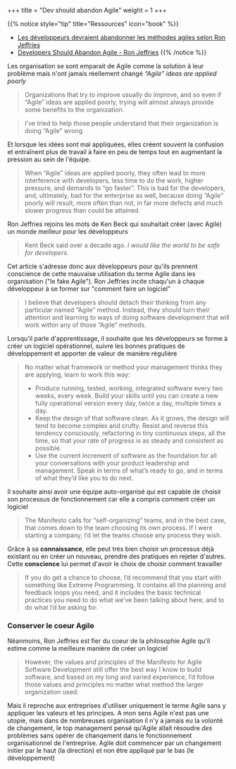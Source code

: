 +++
title = "Dev should abandon Agile"
weight = 1
+++

{{% notice style="tip" title="Ressources" icon="book" %}}
- [Les développeurs devraient abandonner les méthodes agiles selon Ron Jeffries](https://www.developpez.com/actu/204756/Les-developpeurs-devraient-abandonner-les-methodes-agiles-selon-Ron-Jeffries-l-un-des-signataires-du-Manifeste-Agile/)
- [Developers Should Abandon Agile - Ron Jeffries](https://ronjeffries.com/articles/018-01ff/abandon-1/)
{{% /notice %}}

Les organisation se sont emparait de Agile comme la solution à leur problème mais n'ont jamais réellement changé *“Agile” ideas are applied poorly*

> Organizations that try to improve usually do improve, and so even if “Agile” ideas are applied poorly, trying will almost always provide some benefits to the organization.

> I’ve tried to help those people understand that their organization is doing “Agile” wrong

Et lorsque les idées sont mal appliquées, elles créent souvent la confusion et entraînent plus de travail à faire en peu de temps tout en augmentant la pression au sein de l'équipe.

> When “Agile” ideas are applied poorly, they often lead to more interference with developers, less time to do the work, higher pressure, and demands to “go faster”. This is bad for the developers, and, ultimately, bad for the enterprise as well, because doing “Agile” poorly will result, more often than not, in far more defects and much slower progress than could be attained.

Ron Jeffries rejoins les mots de Ken Beck qui souhaitait créer (avec Agile) un monde meilleur pour les développeurs

> Kent Beck said over a decade ago. *I would like the world to be safe for developers.*

Cet article s'adresse donc aux développeurs pour qu'ils prennent conscience de cette mauvaise utilisation du terme Agile dans les organisation ("le fake Agile"). Ron Jeffries incite chaqu'un à chaque développeur à se former sur "comment faire un logiciel"

> I believe that developers should detach their thinking from any particular named “Agile” method. Instead, they should turn their attention and learning to ways of doing software development that will work within any of those “Agile” methods.

Lorsqu'il parle d'apprentissage, il souhaite que les développeurs se forme à créer un logiciel opérationnel, suivre les bonnes pratiques de développement et apporter de valeur de manière régulière

> No matter what framework or method your management thinks they are applying, learn to work this way:
> - Produce running, tested, working, integrated software every two weeks, every week. Build your skills until you can create a new fully operational version every day, twice a day, multiple times a day.
> - Keep the design of that software clean. As it grows, the design will tend to become complex and crufty. Resist and reverse this tendency consciously, refactoring in tiny continuous steps, all the time, so that your rate of progress is as steady and consistent as possible.
> - Use the current increment of software as the foundation for all your conversations with your product leadership and management. Speak in terms of what’s ready to go, and in terms of what they’d like you to do next.

Il souhaite ainsi avoir une équipe auto-organisé qui est capable de choisir son processus de fonctionnement car elle a compris comment créer un logiciel

> The Manifesto calls for “self-organizing” teams, and in the best case, that comes down to the team choosing its own process. If I were starting a company, I’d let the teams choose any process they wish.

Grâce à sa **connaissance**, elle peut très bien choisir un processus déjà existant ou en créer un nouveau, prendre des pratiques en rejeter d'autres. Cette **conscience** lui permet d'avoir le choix de choisir comment travailler

> If you do get a chance to choose, I’d recommend that you start with something like Extreme Programming. It contains all the planning and feedback loops you need, and it includes the basic technical practices you need to do what we’ve been talking about here, and to do what I’d be asking for.


### Conserver le coeur Agile
Néanmoins, Ron Jeffries est fier du coeur de la philosophie Agile qu'il estime comme la meilleure manière de créer un logiciel

> However, the values and principles of the Manifesto for Agile Software Development still offer the best way I know to build software, and based on my long and varied experience, I’d follow those values and principles no matter what method the larger organization used.

Mais il reproche aux entreprises d'utiliser uniquement le terme Agile sans y appliquer les valeurs et les principes. A mon sens Agile n'est pas une utopie, mais dans de nombreuses organisation il n'y a jamais eu la volonté de changement, le top management pensé qu'Agile allait résoudre *des* problèmes sans opérer de chanqement dans le fonctionnement organisationnel de l'entreprise. Agile doit commencer par un changement initier par le haut (la direction) et non être appliqué par le bas (le développement)